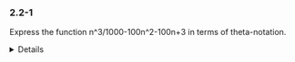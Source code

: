 ### 2.2-1

Express the function n^3/1000-100n^2-100n+3 in terms of theta-notation.

<details>
    <div>
        <summary> Answer </summary>
        
     The highest order of n term of the function ignoring the constant coefficient is n^3. So the funciton in theta-notation will be n^3.
        
    </div>
    </details>

### 2.2-2

Consider sorting n numbers stored in array A by first finding the smallest element of A and exchanging it with the element in A[1]. Then find the second smallest element of A, and exchange it with A[2]. Continue in this manner for the first n-1 elements of A. Write pseudocode for this algorithm, which is known as selection sort. What loop invariant does this algorithm maintain? Why does it need to run for only the first n-1 elements, rather than for all n elements? Give the best-case and worst-case running times of selection sort in theta-notation.


```python
# pseudocode

for i in 1 to A.length-1
    minIndex = i
    for j = i+1 to A.length
        if A[j] <A[minIndex] and j != minIndex
            minIndex = j
    swap A[i] with A[minIndex]
```


```python
# selection sort

def selectionsort(A):
    for i in range(len(A)):
        minIndex = i
        for j in range (i+1, len(A)):
            if A[j] < A[minIndex] and j != minIndex:
                minIndex = j
        A[i], A[minIndex] = A[minIndex], A[i]
    return (A)
# test
import random
num_failed = 0
total_tests = 100

for i in range(total_tests):
    length = random.randint(2, 50)
    lst = [random.randint(0, 100) for _ in range(length)]
    selectionsort(lst)
    
    for i in range(len(lst) -1):
        if lst[i] > lst[i+1]:
            num_failed += 1
            print(f"Test # {i<2}: List is not sorted")
            break
    if num_failed >0:
        break

if num_failed >0:
    print(f"\nFailed")
else:
    print(f"Passed {total_tests}/{total_tests} tests")
    
A = [1, 3, 3, 5, 5, 3, 455, 25, 73, 55, 233]
selectionsort(A)
```

    Passed 100/100 tests





    [1, 3, 3, 3, 5, 5, 25, 55, 73, 233, 455]



#### Loop invariant
At the start of each iteration of the outer for loop, the subarray A[1...i-1] consists of i-1 smallest elements of A, sorted in increasing order.

#### Why only first N-1 elements
The algorithm needs to run for only the first n-1 elements, rather than for all n elements because the last iteration will compare A[n] with the minimum element in A[1...n-1] and swap them if necessary. So, there is no need to continue the algorithm for all the way to the last element.

#### Running times
The algorithm will take one element at a time and compare it will all the other elements. In other words, each of the *n* elements will be compared with the rest of *n-1* elements. So, the running times will be n^2 (theta-notation).

- detail proof
[insert image]


#### 참고
- [선택 정렬](https://hyen4110.tistory.com/53)
- [삽입 정렬](https://hyen4110.tistory.com/54?category=951732)

### 2.2-3

Consider linear search again (see Exercise 2.1-3). How many elements of the in- put sequence need to be checked on the average, assuming that the element being searched for is equally likely to be any element in the array? How about in the worst case? What are the average-case and worst-case running times of linear search in theta-notation? Justify your answers.

<details>
    <div>
        <summary> Answer </summary>
        
    On average, half the elements in array A will be checked before v is found in it. And in the worst case (v is not present in A), all the elements need to be checked. In either case, the running time will be proportional to n(theta-notation).
        
    </div>
    </details>

### 2.2-4

How can we modify almost any algorithm to have a good best-case running time?

<details>
    <div>
        <summary> Answer </summary>
        
We can design any algorithm to treat its best-case scenario as a special case and return a predetermined solution. For example, for selection sort, we can check whether the input array is already sorted and if it is, we can return without doing anything. We can check whether an array is sorted in linear time. So, selection sort can run with a best-case running time of n(theta-notation).
        
    </div>
    </details>
